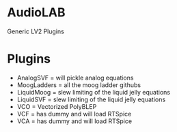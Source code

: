 # AudioLAB
 Generic LV2 Plugins

# Plugins
* AnalogSVF   = will pickle analog equations
* MoogLadders = all the moog ladder githubs
* LiquidMoog = slew limiting of the liquid jelly equations
* LiquidSVF  = slew limiting of the liquid jelly equations
* VCO = Vectorized PolyBLEP
* VCF = has dummy and will load RTSpice
* VCA = has dummy and will load RTSpice
